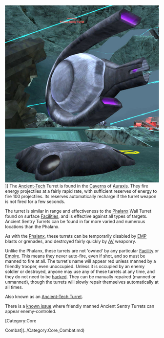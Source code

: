 ![](../images/AT_Turret.jpg "fig:AT_Turret.jpg")\]\] The
[Ancient-Tech](../terminology/Ancient_Technology.md) Turret is found in the
[Caverns](../locations/Caverns.md) of [Auraxis](../locations/Auraxis.md). They
fire energy projectiles at a fairly rapid rate, with sufficient reserves of
energy to fire 100 projectiles. Its reserves automatically recharge if the
turret weapon is not fired for a few seconds.

The turret is similar in range and effectiveness to the [Phalanx](Phalanx.md)
Wall Turret found on surface [Facilities](../locations/Facilities.md), and is
effective against all types of targets. Ancient Sentry Turrets can be found in
far more varied and numerous locations than the Phalanx.

As with the [Phalanx](Phalanx.md), these turrets can be temporarily disabled by
[EMP](../commands/EMP.md) blasts or grenades, and destroyed fairly quickly by
[AV](../certifications/Anti-Vehicular.md) weaponry.

Unlike the Phalanx, these turrets are not 'owned' by any particular
[Facility](../locations/Facilities.md) or [Empire](../terminology/Empire.md).
This means they never auto-fire, even if shot, and so must be manned to fire at
all. The turret's name will appear red unless manned by a friendly trooper, even
unoccupied. Unless it is occupied by an enemy soldier or destroyed, anyone may
use any of these turrets at any time, and they do not need to be
[hacked](../terminology/Hack.md). They can be manually repaired (manned or
unmanned), though the turrets will slowly repair themselves automatically at all
times.

Also known as an [Ancient-Tech Turret](Ancient-Tech_Turret.md).

There is a [known issue](../etc/Known_Issues.md) where friendly manned Ancient
Sentry Turrets can appear enemy-controled.

<!--[Category:Game Items](../Category:Game_Items.md)--> [Category:Core

Combat](../Category:Core_Combat.md)
